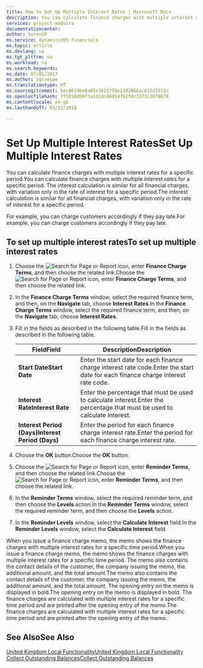 ```yaml
---
title: How to Set Up Multiple Interest Rates | Microsoft Docs
description: You can calculate finance charges with multiple interest rates for a specific period. The interest calculation is similar for all financial charges, with variation only in the rate of interest for a specific period.
services: project-madeira
documentationcenter: 
author: SorenGP
ms.service: dynamics365-financials
ms.topic: article
ms.devlang: na
ms.tgt_pltfrm: na
ms.workload: na
ms.search.keywords: 
ms.date: 07/01/2017
ms.author: sgroespe
ms.translationtype: HT
ms.sourcegitcommit: bec0619be0a65e3625759e13d2866ac615d7513c
ms.openlocfilehash: 7f5810d59f3a1d2dc88814f92fdc3373c3870878
ms.contentlocale: en-gb
ms.lasthandoff: 03/22/2018

---
```

# <a name="set-up-multiple-interest-rates"></a><span data-ttu-id="0c81c-104">Set Up Multiple Interest Rates</span><span class="sxs-lookup"><span data-stu-id="0c81c-104">Set Up Multiple Interest Rates</span></span>
<span data-ttu-id="0c81c-105">You can calculate finance charges with multiple interest rates for a specific period.</span><span class="sxs-lookup"><span data-stu-id="0c81c-105">You can calculate finance charges with multiple interest rates for a specific period.</span></span> <span data-ttu-id="0c81c-106">The interest calculation is similar for all financial charges, with variation only in the rate of interest for a specific period.</span><span class="sxs-lookup"><span data-stu-id="0c81c-106">The interest calculation is similar for all financial charges, with variation only in the rate of interest for a specific period.</span></span>  

<span data-ttu-id="0c81c-107">For example, you can charge customers accordingly if they pay late.</span><span class="sxs-lookup"><span data-stu-id="0c81c-107">For example, you can charge customers accordingly if they pay late.</span></span>  

## <a name="to-set-up-multiple-interest-rates"></a><span data-ttu-id="0c81c-108">To set up multiple interest rates</span><span class="sxs-lookup"><span data-stu-id="0c81c-108">To set up multiple interest rates</span></span>  

1.  <span data-ttu-id="0c81c-109">Choose the ![Search for Page or Report](../../media/ui-search/search_small.png "Search for Page or Report icon") icon, enter **Finance Charge Terms**, and then choose the related link.</span><span class="sxs-lookup"><span data-stu-id="0c81c-109">Choose the ![Search for Page or Report](../../media/ui-search/search_small.png "Search for Page or Report icon") icon, enter **Finance Charge Terms**, and then choose the related link.</span></span>  
2.  <span data-ttu-id="0c81c-110">In the **Finance Charge Terms** window, select the required finance term, and then, on the **Navigate** tab, choose **Interest Rates**.</span><span class="sxs-lookup"><span data-stu-id="0c81c-110">In the **Finance Charge Terms** window, select the required finance term, and then, on the **Navigate** tab, choose **Interest Rates**.</span></span>  
3.  <span data-ttu-id="0c81c-111">Fill in the fields as described in the following table.</span><span class="sxs-lookup"><span data-stu-id="0c81c-111">Fill in the fields as described in the following table.</span></span>  

    |<span data-ttu-id="0c81c-112">Field</span><span class="sxs-lookup"><span data-stu-id="0c81c-112">Field</span></span>|<span data-ttu-id="0c81c-113">Description</span><span class="sxs-lookup"><span data-stu-id="0c81c-113">Description</span></span>|  
    |---------------------------------|---------------------------------------|  
    |<span data-ttu-id="0c81c-114">**Start Date**</span><span class="sxs-lookup"><span data-stu-id="0c81c-114">**Start Date**</span></span>|<span data-ttu-id="0c81c-115">Enter the start date for each finance charge interest rate code.</span><span class="sxs-lookup"><span data-stu-id="0c81c-115">Enter the start date for each finance charge interest rate code.</span></span>|  
    |<span data-ttu-id="0c81c-116">**Interest Rate**</span><span class="sxs-lookup"><span data-stu-id="0c81c-116">**Interest Rate**</span></span>|<span data-ttu-id="0c81c-117">Enter the percentage that must be used to calculate interest.</span><span class="sxs-lookup"><span data-stu-id="0c81c-117">Enter the percentage that must be used to calculate interest.</span></span>|  
    |<span data-ttu-id="0c81c-118">**Interest Period (Days)**</span><span class="sxs-lookup"><span data-stu-id="0c81c-118">**Interest Period (Days)**</span></span>|<span data-ttu-id="0c81c-119">Enter the period for each finance charge interest rate.</span><span class="sxs-lookup"><span data-stu-id="0c81c-119">Enter the period for each finance charge interest rate.</span></span>|  

4.  <span data-ttu-id="0c81c-120">Choose the **OK** button.</span><span class="sxs-lookup"><span data-stu-id="0c81c-120">Choose the **OK** button.</span></span>  
5.  <span data-ttu-id="0c81c-121">Choose the ![Search for Page or Report](../../media/ui-search/search_small.png "Search for Page or Report icon") icon, enter **Reminder Terms**, and then choose the related link.</span><span class="sxs-lookup"><span data-stu-id="0c81c-121">Choose the ![Search for Page or Report](../../media/ui-search/search_small.png "Search for Page or Report icon") icon, enter **Reminder Terms**, and then choose the related link.</span></span>  
6.  <span data-ttu-id="0c81c-122">In the **Reminder Terms** window, select the required reminder term, and then choose the **Levels** action.</span><span class="sxs-lookup"><span data-stu-id="0c81c-122">In the **Reminder Terms** window, select the required reminder term, and then choose the **Levels** action.</span></span>  
7.  <span data-ttu-id="0c81c-123">In the **Reminder Levels** window, select the **Calculate Interest** field.</span><span class="sxs-lookup"><span data-stu-id="0c81c-123">In the **Reminder Levels** window, select the **Calculate Interest** field.</span></span>  

 <span data-ttu-id="0c81c-124">When you issue a finance charge memo, the memo shows the finance charges with multiple interest rates for a specific time period.</span><span class="sxs-lookup"><span data-stu-id="0c81c-124">When you issue a finance charge memo, the memo shows the finance charges with multiple interest rates for a specific time period.</span></span> <span data-ttu-id="0c81c-125">The memo also contains the contact details of the customer, the company issuing the memo, the additional amount, and the total amount.</span><span class="sxs-lookup"><span data-stu-id="0c81c-125">The memo also contains the contact details of the customer, the company issuing the memo, the additional amount, and the total amount.</span></span> <span data-ttu-id="0c81c-126">The opening entry on the memo is displayed in bold.</span><span class="sxs-lookup"><span data-stu-id="0c81c-126">The opening entry on the memo is displayed in bold.</span></span> <span data-ttu-id="0c81c-127">The finance charges are calculated with multiple interest rates for a specific time period and are printed after the opening entry of the memo.</span><span class="sxs-lookup"><span data-stu-id="0c81c-127">The finance charges are calculated with multiple interest rates for a specific time period and are printed after the opening entry of the memo.</span></span>  

## <a name="see-also"></a><span data-ttu-id="0c81c-128">See Also</span><span class="sxs-lookup"><span data-stu-id="0c81c-128">See Also</span></span>  
[<span data-ttu-id="0c81c-129">United Kingdom Local Functionality</span><span class="sxs-lookup"><span data-stu-id="0c81c-129">United Kingdom Local Functionality</span></span>](united-kingdom-local-functionality.md)  
[<span data-ttu-id="0c81c-130">Collect Outstanding Balances</span><span class="sxs-lookup"><span data-stu-id="0c81c-130">Collect Outstanding Balances</span></span>](../../receivables-collect-outstanding-balances.md)   

